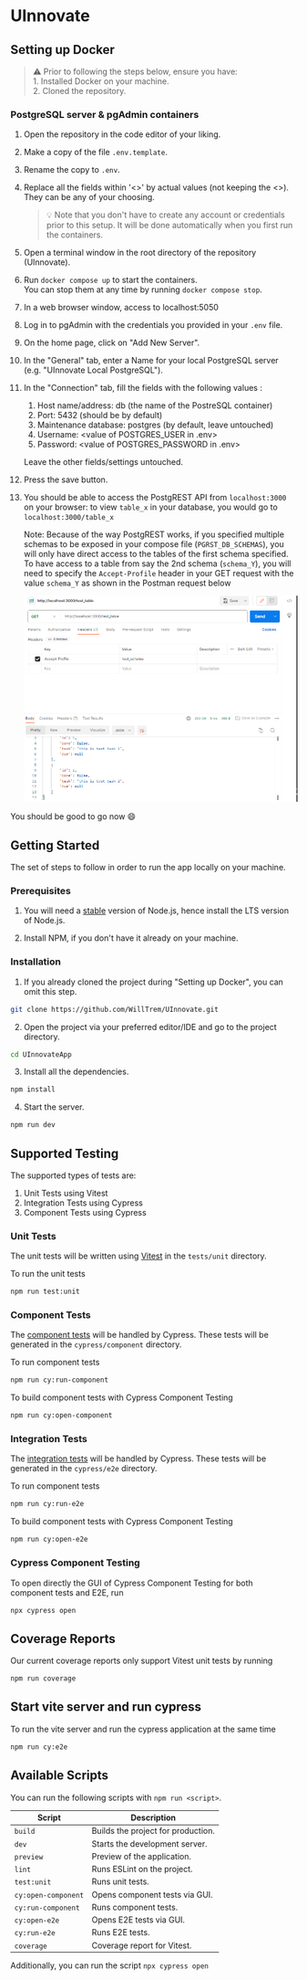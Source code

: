 # UInnovate

## Setting up Docker

> :warning: Prior to following the steps below, ensure you have: <br/> 1. Installed Docker on your machine.
> <br/> 2. Cloned the repository.

### PostgreSQL server & pgAdmin containers

1. Open the repository in the code editor of your liking.
2. Make a copy of the file `.env.template`.
3. Rename the copy to `.env`.
4. Replace all the fields within '<>' by actual values (not keeping the <>). They can be any of your choosing.

   > :bulb: Note that you don't have to create any account or credentials prior to this setup. It will be done automatically when you first run the containers.

5. Open a terminal window in the root directory of the repository (UInnovate).
6. Run `docker compose up` to start the containers.  
   You can stop them at any time by running `docker compose stop`.

7. In a web browser window, access to localhost:5050
8. Log in to pgAdmin with the credentials you provided in your `.env` file.
9. On the home page, click on "Add New Server".
10. In the "General" tab, enter a Name for your local PostgreSQL server (e.g. "UInnovate Local PostgreSQL").
11. In the "Connection" tab, fill the fields with the following values :
    1. Host name/address: db (the name of the PostreSQL container)
    2. Port: 5432 (should be by default)
    3. Maintenance database: postgres (by default, leave untouched)
    4. Username: \<value of POSTGRES_USER in .env>
    5. Password: \<value of POSTGRES_PASSWORD in .env>

    Leave the other fields/settings untouched.

12. Press the save button.

13. You should be able to access the PostgREST API from `localhost:3000` on your browser: to view `table_x` in your database, you would go to
    `localhost:3000/table_x`

    Note: Because of the way PostgREST works, if you specified multiple schemas to be exposed in your compose file (`PGRST_DB_SCHEMAS`), you will only have direct
    access to the tables of the first schema specified. To have access to a table from say the 2nd schema (`schema_Y`), you will need to specify the `Accept-Profile` header in your GET request with the value `schema_Y` as shown in the Postman request below

    ![Postman request](postman_example_request.png)

You should be good to go now :smile:

## Getting Started

The set of steps to follow in order to run the app locally on your machine.

### Prerequisites

1. You will need a [stable](https://nodejs.org/en/download) version of Node.js, hence install the LTS version of Node.js.

2. Install NPM, if you don't have it already on your machine.

### Installation

1. If you already cloned the project during "Setting up Docker", you can omit this step.

```bash
git clone https://github.com/WillTrem/UInnovate.git
```

2. Open the project via your preferred editor/IDE and go to the project directory.

```bash
cd UInnovateApp
```

3. Install all the dependencies.

```bash
npm install
```

4. Start the server.

```bash
npm run dev
```

## Supported Testing

The supported types of tests are:

1. Unit Tests using Vitest
2. Integration Tests using Cypress
3. Component Tests using Cypress

### Unit Tests

The unit tests will be written using [Vitest](https://vitest.dev/guide/) in the `tests/unit` directory.

To run the unit tests

```bash
npm run test:unit
```

### Component Tests

The [component tests](https://docs.cypress.io/guides/component-testing/react/overview#React-with-Vite) will be handled by Cypress. These tests will be generated in the `cypress/component` directory.

To run component tests

```bash
npm run cy:run-component
```

To build component tests with Cypress Component Testing

```bash
npm run cy:open-component
```

### Integration Tests

The [integration tests](https://docs.cypress.io/guides/component-testing/react/overview#React-with-Vite) will be handled by Cypress. These tests will be generated in the `cypress/e2e` directory.

To run component tests

```bash
npm run cy:run-e2e
```

To build component tests with Cypress Component Testing

```bash
npm run cy:open-e2e
```

### Cypress Component Testing

To open directly the GUI of Cypress Component Testing for both component tests and E2E, run

```bash
npx cypress open
```

## Coverage Reports

Our current coverage reports only support Vitest unit tests by running

```bash
npm run coverage
```
## Start vite server and run cypress

To run the vite server and run the cypress application at the same time

```bash
npm run cy:e2e
```
## Available Scripts

You can run the following scripts with `npm run <script>`.

| Script              | Description                        |
| ------------------- | ---------------------------------- |
| `build`             | Builds the project for production. |
| `dev`               | Starts the development server.     |
| `preview`           | Preview of the application.        |
| `lint`              | Runs ESLint on the project.        |
| `test:unit`         | Runs unit tests.                   |
| `cy:open-component` | Opens component tests via GUI.     |
| `cy:run-component`  | Runs component tests.              |
| `cy:open-e2e`       | Opens E2E tests via GUI.           |
| `cy:run-e2e`        | Runs E2E tests.                    |
| `coverage`          | Coverage report for Vitest.        |

Additionally, you can run the script `npx cypress open`

